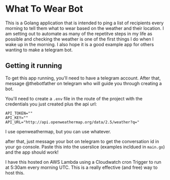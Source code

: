 # What To Wear Bot
This is a Golang application that is intended to ping a list of recipients every morning to tell them what to wear based on the weather and their location. I am setting out to automate as many of the repetitve steps in my life as possible and checking the weather is one of the first things I do when I wake up in the morning. I also hope it is a good example app for others wanting to make a telegram bot.

## Getting it running
To get this app running, you'll need to have a telegram account. After that, message @thebotfather on telegram who will guide you through creating a bot.

You'll need to create a `.env` file in the route of the project with the credentials you just created plus the api url:
```
API_TOKEN=""
API_KEY=""
API_URL="http://api.openweathermap.org/data/2.5/weather?q="
```

I use openweathermap, but you can use whatever.

after that, just message your bot on telegram to get the conversation id in your go console. Paste this into the userslice (examples incldued in `main.go`) and the app should work!

I have this hosted on AWS Lambda using a Cloudwatch cron Trigger to run at 5:30am every morning UTC. This is a really effective (and free) way to host this.
